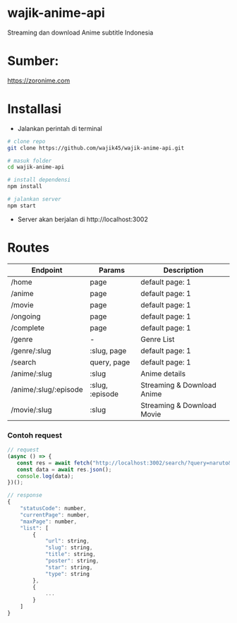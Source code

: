 # wajik-anime-api

Streaming dan download Anime subtitle Indonesia

# Sumber:

https://zoronime.com

# Installasi

-  Jalankan perintah di terminal

```sh
# clone repo
git clone https://github.com/wajik45/wajik-anime-api.git

# masuk folder
cd wajik-anime-api

# install dependensi
npm install

# jalankan server
npm start
```

-  Server akan berjalan di http://localhost:3002

# Routes

| Endpoint              | Params          | Description                |
| --------------------- | --------------- | -------------------------- |
| /home                 | page            | default page: 1            |
| /anime                | page            | default page: 1            |
| /movie                | page            | default page: 1            |
| /ongoing              | page            | default page: 1            |
| /complete             | page            | default page: 1            |
| /genre                | -               | Genre List                 |
| /genre/:slug          | :slug, page     | default page: 1            |
| /search               | query, page     | default page: 1            |
| /anime/:slug          | :slug           | Anime details              |
| /anime/:slug/:episode | :slug, :episode | Streaming & Download Anime |
| /movie/:slug          | :slug           | Streaming & Download Movie |

### Contoh request

```js
// request
(async () => {
   const res = await fetch("http://localhost:3002/search/?query=naruto&page=2");
   const data = await res.json();
   console.log(data);
})();

// response
{
    "statusCode": number,
    "currentPage": number,
    "maxPage": number,
    "list": [
        {
            "url": string,
            "slug": string,
            "title": string,
            "poster": string,
            "star": string,
            "type": string
        },
        {
            ...
        }
    ]
}
```
